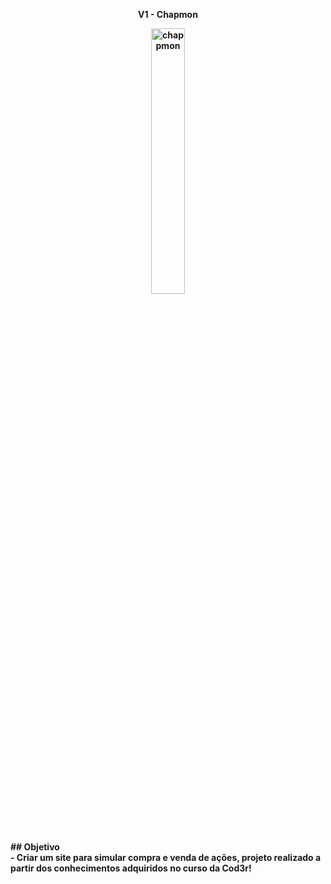 
<p align="center" width="100%">
    <strong>V1 - Chapmon<strong>
</p>
<p align="center" width="100%">
    <img alt="chappmon" width="33%" src="https://github.com/mat98/VUEJS-COD3RSTOCKS/blob/main/Chapmon.png"> 
</p>
<!-- ![Chappmon](./Chapmon.png) -->
## Objetivo 
<br/>
- Criar um site para simular compra e venda de ações, projeto realizado a partir dos conhecimentos adquiridos no curso da Cod3r!
